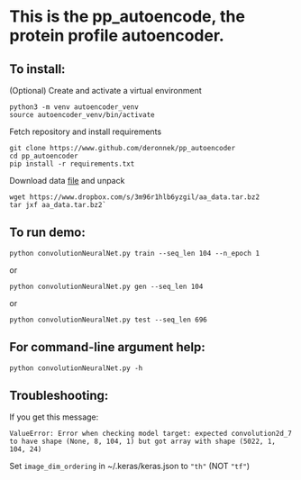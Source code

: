 # This is the pp\_autoencode, the protein profile autoencoder.

## To install:
(Optional) Create and activate a virtual environment

```
python3 -m venv autoencoder_venv
source autoencoder_venv/bin/activate
```

Fetch repository and install requirements

```
git clone https://www.github.com/deronnek/pp_autoencoder
cd pp_autoencoder  
pip install -r requirements.txt
```

Download data [file](https://www.dropbox.com/s/3m96r1hlb6yzgil/aa_data.tar.bz2) and unpack

```
wget https://www.dropbox.com/s/3m96r1hlb6yzgil/aa_data.tar.bz2
tar jxf aa_data.tar.bz2`
```

## To run demo:

`python convolutionNeuralNet.py train --seq_len 104 --n_epoch 1`

or

`python convolutionNeuralNet.py gen --seq_len 104`

or

`python convolutionNeuralNet.py test --seq_len 696`


## For command-line argument help:
`python convolutionNeuralNet.py -h`

## Troubleshooting:
If you get this message: 

`ValueError: Error when checking model target: expected convolution2d_7 to have shape (None, 8, 104, 1) but got array with shape (5022, 1, 104, 24)`

Set `image_dim_ordering` in ~/.keras/keras.json to `"th"` (NOT `"tf"`)
